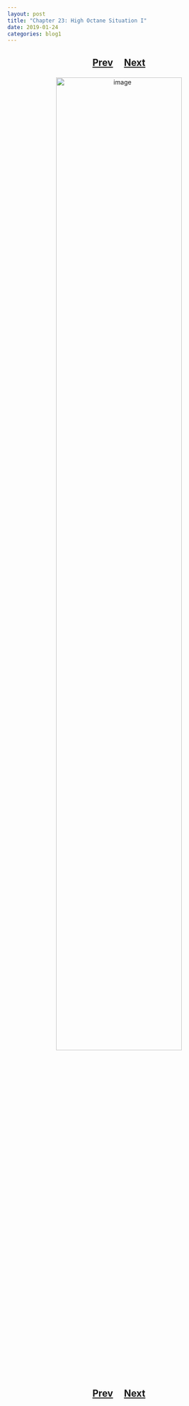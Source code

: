 ```yaml
---
layout: post
title: "Chapter 23: High Octane Situation I"
date: 2019-01-24
categories: blog1
---
```


<h2>
  <p style="text-align:center;">
    <a href="/wingsofthechorus/archive/2019/01/17/chapter22">Prev</a>
    &nbsp;&nbsp;&nbsp;
    <a href="/wingsofthechorus/archive/2019/01/31/chapter24">Next</a>
  </p>
</h2>

<p style="text-align:center;">
  <img src="/wingsofthechorus/images/comics/c23.png" width="75%" alt="image"/>
</p>

<h2>
  <p style="text-align:center;">
    <a href="/wingsofthechorus/archive/2019/01/17/chapter22">Prev</a>
    &nbsp;&nbsp;&nbsp;
    <a href="/wingsofthechorus/archive/2019/01/31/chapter24">Next</a>
  </p>
</h2>
